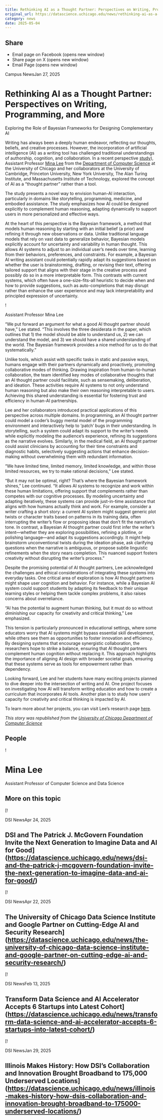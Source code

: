 ```yaml
---
title: Rethinking AI as a Thought Partner: Perspectives on Writing, Programming, and More – DSI
original_url: https://datascience.uchicago.edu/news/rethinking-ai-as-a-thought-partner-perspectives-on-writing-programming-and-more
category: news
date: 2025-05-04
---
```


## Share

* Email page on Facebook (opens new window)
* Share page on X (opens new window)
* Email Page (opens new window)

<!-- Table-like structure detected -->

Campus NewsJan 27, 2025

# Rethinking AI as a Thought Partner: Perspectives on Writing, Programming, and More

Exploring the Role of Bayesian Frameworks for Designing Complementary AI

Writing has always been a deeply human endeavor, reflecting our thoughts, beliefs, and creative processes. However, the incorporation of artificial intelligence (AI) as a writing tool has challenged traditional understandings of authorship, cognition, and collaboration. In a recent perspective [study](https://www.nature.com/articles/s41562-024-01991-9)), Assistant Professor [Mina Lee](https://minalee-research.github.io/research.html) from the [Department of Computer Science](https://cs.uchicago.edu/) at the University of Chicago and her collaborators at the University of Cambridge, Princeton University, New York University, The Alan Turing Institute, and Massachusetts Institute of Technology, explored the concept of AI as a “thought partner” rather than a tool.

The study presents a novel way to envision human-AI interaction, particularly in domains like storytelling, programming, medicine, and embodied assistance. The study emphasizes how AI could be designed explicitly to complement human reasoning, adapting dynamically to support users in more personalized and effective ways.

At the heart of this perspective is the Bayesian framework, a method that models human reasoning by starting with an initial belief (a prior) and refining it through new observations or data. Unlike traditional language models that rely on vast data to generalize behavior, Bayesian models explicitly account for uncertainty and variability in human thought. This allows AI systems to adjust to an individual user’s needs over time, learning from their behaviors, preferences, and constraints. For example, a Bayesian AI writing assistant could potentially rapidly adapt its suggestions based on whether the user is brainstorming, drafting, or revising their text, offering tailored support that aligns with their stage in the creative process and possibly do so in a more interpretable form. This contrasts with current systems, which often have a one-size-fits-all heuristic to decide when and how to provide suggestions, such as auto-completions that may disrupt rather than enhance the user experience and may lack interpretability and principled expression of uncertainty.

!

Assistant Professor Mina Lee

“We put forward an argument for what a good AI thought partner should have,” Lee stated. “This involves the three desiderata in the paper, which outlines that 1) the model should be able to understand us, 2) we can understand the model, and 3) we should have a shared understanding of the world. The Bayesian framework provides a nice method for us to do that systematically.”

Unlike tools, which assist with specific tasks in static and passive ways, humans engage with their partners dynamically and proactively, promoting collaborative modes of thinking. Drawing inspiration from human-to-human collaboration, the team identified key modes of collaborative thoughts that an AI thought partner could facilitate, such as sensemaking, deliberation, and ideation. These activities require AI systems to not only understand human reasoning but also make their own reasoning interpretable to users. Achieving this shared understanding is essential for fostering trust and efficiency in human-AI partnerships.

Lee and her collaborators introduced practical applications of this perspective across multiple domains. In programming, an AI thought partner could model a coder’s buggy mental model of the programming environment and interactively help to ‘patch’ bugs in their understanding. In storytelling, such a system could adapt its support to the writer’s needs while explicitly modeling the audience’s experience, refining its suggestions as the narrative evolves. Similarly, in the medical field, an AI thought partner could assist clinicians by accounting for their time constraints and diagnostic habits, selectively suggesting actions that enhance decision-making without overwhelming them with redundant information.

“We have limited time, limited memory, limited knowledge, and within those limited resources, we try to make rational decisions,” Lee stated.

“But it may not be optimal, right? That’s where the Bayesian framework shines,” Lee continued. “It allows AI systems to recognize and work within these human limitations, offering support that complements rather than competes with our cognitive processes. By modeling uncertainty and adapting iteratively, these systems can provide just-in-time assistance that aligns with how humans actually think and work. For example, consider a writer crafting a short story: a current AI system might suggest generic plot twists or character traits based on patterns in its training data, often interrupting the writer’s flow or proposing ideas that don’t fit the narrative’s tone. In contrast, a Bayesian AI thought partner could first infer the writer’s intent—whether they are exploring possibilities, refining a plotline, or polishing language—and adapt its suggestions accordingly. It might help brainstorm unconventional twists during the ideation phase, ask clarifying questions when the narrative is ambiguous, or propose subtle linguistic refinements when the story nears completion. This nuanced support fosters creativity without disrupting the writer’s process.”

Despite the promising potential of AI thought partners, Lee acknowledged the challenges and ethical considerations of integrating these systems into everyday tasks. One critical area of exploration is how AI thought partners might shape user cognition and behavior. For instance, while a Bayesian AI system could support students by adapting its feedback to their unique learning styles or helping them tackle complex problems, it also raises concerns about overreliance.

“AI has the potential to augment human thinking, but it must do so without diminishing our capacity for creativity and critical thinking,” Lee emphasized.

This tension is particularly pronounced in educational settings, where some educators worry that AI systems might bypass essential skill development, while others see them as opportunities to foster innovation and efficiency. By designing systems that encourage synergistic collaboration, the researchers hope to strike a balance, ensuring that AI thought partners complement human cognition without replacing it. This approach highlights the importance of aligning AI design with broader societal goals, ensuring that these systems serve as tools for empowerment rather than dependency.

Looking forward, Lee and her students have many exciting projects planned to dive deeper into the intersection of writing and AI. One project focuses on investigating how AI will transform writing education and how to create a curriculum that incorporates AI tools. Another plan is to study how users’ capacity for creativity and critical thinking is impacted by AI.

To learn more about her projects, you can visit Lee’s research page [here](https://minalee-research.github.io/research.html).

*This story was republished from the [University of Chicago Department of Computer Science](http://cs.uchicago.edu/news/rethinking-ai-as-a-thought-partner-perspectives-on-writing-programming-and-more/)*

## People

<!-- Table-like structure detected -->

! 

# Mina Lee

Assistant Professor of Computer Science and Data Science

## More on this topic

[!

DSI NewsApr 24, 2025

## DSI and The Patrick J. McGovern Foundation Invite the Next Generation to Imagine Data and AI for Good](https://datascience.uchicago.edu/news/dsi-and-the-patrick-j-mcgovern-foundation-invite-the-next-generation-to-imagine-data-and-ai-for-good/)
[!

DSI NewsApr 22, 2025

## The University of Chicago Data Science Institute and Google Partner on Cutting-Edge AI and Security Research](https://datascience.uchicago.edu/news/the-university-of-chicago-data-science-institute-and-google-partner-on-cutting-edge-ai-and-security-research/)
[!

DSI NewsFeb 13, 2025

## Transform Data Science and AI Accelerator Accepts 6 Startups into Latest Cohort](https://datascience.uchicago.edu/news/transform-data-science-and-ai-accelerator-accepts-6-startups-into-latest-cohort/)
[!

DSI NewsJan 29, 2025

## Illinois Makes History: How DSI’s Collaboration and Innovation Brought Broadband to 175,000 Underserved Locations](https://datascience.uchicago.edu/news/illinois-makes-history-how-dsis-collaboration-and-innovation-brought-broadband-to-175000-underserved-locations/)